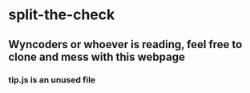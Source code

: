 # split-the-check

## Wyncoders or whoever is reading, feel free to clone and mess with this webpage

### tip.js is an unused file
